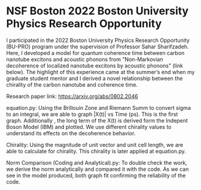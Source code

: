 # NSF Boston 2022 Boston University Physics Research Opportunity

I participated in the 2022 Boston University Physics Research Opportunity (BU-PRO) program under the supervision of Professor Sahar Sharifzadeh. Here, I developed a model for quantum coherence time between carbon nanotube excitons and acoustic phonons from "Non-Markovian decoherence of localized nanotube excitons by acoustic phonons" (link below). The highlight of this experience came at the summer’s end when my graduate student mentor and I derived a novel relationship between the chirality of the carbon nanotube and coherence time. 

Research paper link: https://arxiv.org/abs/0802.2046

equation.py: Using the Brillouin Zone and Riemann Summ to convert sigma to an integral, we are able to graph |X(t)| vs Time (ps). This is the first graph. Additionally , the long term of the X(t) is derived form the Indepent Boson Model (IBM) and plotted. We use different chirality values to understand its effects on the decoherence behavior.

Chirality: Using the magnitude of unit vector and unit cell length, we are able to calculate for chirality. This chirality is later applied at equation.py.

Norm Comparison (Coding and Analytical).py: To double check the work, we derive the norm analytically and compared it with the code. As we can see in the model produced, both graph fit confirming the reliability of the code. 



